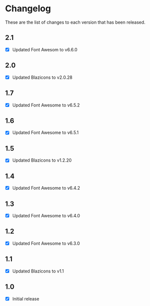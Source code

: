 # Changelog
These are the list of changes to each version that has been released.

## 2.1
- [x] Updated Font Awesom to v6.6.0

## 2.0
- [x] Updated Blazicons to v2.0.28

## 1.7
- [x] Updated Font Awesome to v6.5.2

## 1.6
- [x] Updated Font Awesome to v6.5.1

## 1.5
- [x] Updated Blazicons to v1.2.20

## 1.4
- [x] Updated Font Awesome to v6.4.2

## 1.3
- [x] Updated Font Awesome to v6.4.0

## 1.2
- [x] Updated Font Awesome to v6.3.0

## 1.1
- [x] Updated Blazicons to v1.1

## 1.0
- [x] Initial release